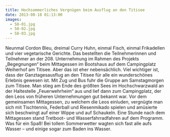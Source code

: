 ```yaml
---
title: Hochsommerliches Vergnügen beim Ausflug an den Titisee
date: 2013-08-18 01:13:00
images:
  - 58-01.jpg
  - 58-02.jpg
  - 58-03.jpg
---
```


Neunmal Cordon Bleu, dreimal Curry Huhn, einmal Fisch, einmal Frikadellen und vier vegetarische Gerichte. Das bestellten die Teilnehmerinnen und Teilnehmer an der 208. Unternehmung im Rahmen des Projekts „Begegnungen“ beim Mittagessen im Bootshaus auf dem Campingplatz Weiherhof am Titisee. Aber das ist eher nebensächlich. Viel wichtiger ist, dass der Ganztagesausflug an den Titisee für alle ein wunderschönes Erlebnis gewesen ist. Mit Zug und Bus fuhr die Gruppe am Samstagmorgen zum Titisee. Man stieg am Ende des größten Sees im Hochschwarzwald an der Haltestelle „Feuerwehrheim“ aus und lief dann zum Campingplatz, der den Leos von früheren Unternehmungen gut bekannt war. Vor dem gemeinsamen Mittagessen, zu welchem die Leos einluden, vergnügte man sich mit Tischtennis, Federball und Riesenmikado spielen und amüsierte sich beschwingt auf einer Wippe und auf Schaukeln.
Eine Stunde nach dem Mittagessen stand Tretboot- und Wasserfahrradfahren auf dem Programm. Was für ein Spaß! Bei tollem Sommerwetter wagten sich fast alle aufs Wasser – und einige sogar zum Baden ins Wasser.
